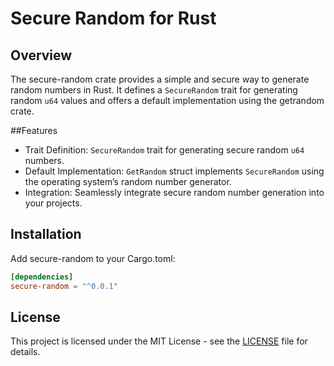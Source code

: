# Secure Random for Rust

## Overview

The secure-random crate provides a simple and secure way to generate random numbers in Rust. 
It defines a `SecureRandom` trait for generating random `u64` values and offers a default
implementation using the getrandom crate.

##Features

* Trait Definition: `SecureRandom` trait for generating secure random `u64` numbers.
* Default Implementation: `GetRandom` struct implements `SecureRandom` using the 
 operating system’s random number generator.
* Integration: Seamlessly integrate secure random number generation into your projects.

## Installation

Add secure-random to your Cargo.toml:

```toml
[dependencies]
secure-random = "^0.0.1"
```

## License

This project is licensed under the MIT License - see the [LICENSE](LICENSE) file for details.